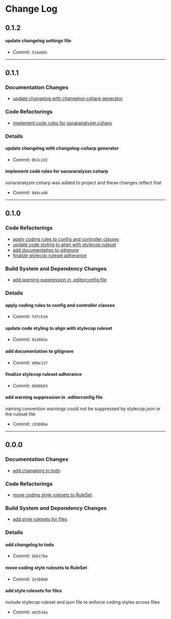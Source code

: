 # Change Log

## 0.1.2

#### <a id="changelog-heading-514a0dc051b090de71683d299e4ca417bcdde8fb"></a> update changelog settings file

- Commit: `514a0dc`
___

## 0.1.1

### Documentation Changes

- [update changelog with changelog-csharp generator](#changelog-heading-063c2d2f702696399e7cb7a894c444e4c1854805)

### Code Refactorings

- [implement code rules for sonaranalyzer.csharp](#changelog-heading-9d4ca40f5c8730df3c0de5c599c0e1df3c560472)

### Details

#### <a id="changelog-heading-063c2d2f702696399e7cb7a894c444e4c1854805"></a> update changelog with changelog-csharp generator

- Commit: `063c2d2`

#### <a id="changelog-heading-9d4ca40f5c8730df3c0de5c599c0e1df3c560472"></a> implement code rules for sonaranalyzer.csharp

sonaranalyzer.csharp was added to project and these changes reflect that

- Commit: `9d4ca40`

___

## 0.1.0

### Code Refactorings

- [apply coding rules to config and controller classes](#changelog-heading-fd7cb34a0a191c39be2634fd651b4516b31d6996)
- [update code styling to align with stylecop ruleset](#changelog-heading-91d405e97606026d534fe8d4adbf07d407c8d33f)
- [add documentation to gitignore](#changelog-heading-408e13726224d8cd73c81ca28f020fcd721a8bd4)
- [finalize stylecop ruleset adherance](#changelog-heading-6808b83ad244579f95ecdb622ad6140d52bd70ab)

### Build System and Dependency Changes

- [add warning suppression in .editorconfig file](#changelog-heading-c0388bec8f74da0cb28c27746fd1d2006ca0edc6)

### Details

#### <a id="changelog-heading-fd7cb34a0a191c39be2634fd651b4516b31d6996"></a> apply coding rules to config and controller classes

- Commit: `fd7cb34`

#### <a id="changelog-heading-91d405e97606026d534fe8d4adbf07d407c8d33f"></a> update code styling to align with stylecop ruleset

- Commit: `91d405e`

#### <a id="changelog-heading-408e13726224d8cd73c81ca28f020fcd721a8bd4"></a> add documentation to gitignore

- Commit: `408e137`

#### <a id="changelog-heading-6808b83ad244579f95ecdb622ad6140d52bd70ab"></a> finalize stylecop ruleset adherance

- Commit: `6808b83`

#### <a id="changelog-heading-c0388bec8f74da0cb28c27746fd1d2006ca0edc6"></a> add warning suppression in .editorconfig file

naming convention warnings could not be suppressed by stylecop.json or the ruleset file

- Commit: `c0388be`

___

## 0.0.0

### Documentation Changes

- [add changelog to todo](#changelog-heading-56b176e41948ef5131fe1f6b93d672e9a316217a)

### Code Refactorings

- [move coding style rulesets to RuleSet](#changelog-heading-2e360b0c748901f096db78ec394598ae5cd080c5)

### Build System and Dependency Changes

- [add style rulesets for files](#changelog-heading-e82534a7293e9dff8a14765c4e63f71f431d04d4)

### Details

#### <a id="changelog-heading-56b176e41948ef5131fe1f6b93d672e9a316217a"></a> add changelog to todo

- Commit: `56b176e`

#### <a id="changelog-heading-2e360b0c748901f096db78ec394598ae5cd080c5"></a> move coding style rulesets to RuleSet

- Commit: `2e360b0`

#### <a id="changelog-heading-e82534a7293e9dff8a14765c4e63f71f431d04d4"></a> add style rulesets for files

include stylecop ruleset and json file to enforce coding styles across files

- Commit: `e82534a`

